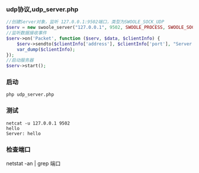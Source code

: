 ### udp协议,udp_server.php
```php
//创建Server对象，监听 127.0.0.1:9502端口，类型为SWOOLE_SOCK_UDP
$serv = new swoole_server("127.0.0.1", 9502, SWOOLE_PROCESS, SWOOLE_SOCK_UDP);
//监听数据接收事件
$serv->on('Packet', function ($serv, $data, $clientInfo) {
    $serv->sendto($clientInfo['address'], $clientInfo['port'], "Server ".$data);
    var_dump($clientInfo);
});
//启动服务器
$serv->start();
```

### 启动
```shell
php udp_server.php
```

### 测试
```shell
netcat -u 127.0.0.1 9502
hello
Server: hello
```

### 检查端口
netstat -an | grep 端口
